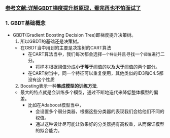 ### [参考文献:详解GBDT梯度提升树原理，看完再也不怕面试了](https://www.cnblogs.com/techflow/p/13445042.html)

### 1. GBDT基础概念
- GBDT(Gradient Boosting Decision Tree)即梯度提升决策树。
  1. 所以GBDT的基础还是决策树。
    - 在GBDT当中用到的主要是决策树的CART算法
      - 在CART算法当中，我们每次都会选择`一个特征`并且寻找一个`阈值`进行二分。
        - 将样本根据阈值分成**小于等于**阈值的以及**大于**阈值的两个部分。
      - 在CART树当中，同一个特征可以重复使用，其他类似的ID3和C4.5都没有这个性质
  2. Boosting表示一种**集成模型的训练方法**.
    - 最大的特点就是会训练多个模型，通过不断地迭代来降低整体模型的偏差。
      - 比如在Adaboost模型当中，
        - 会设置多个弱分类器，根据这些分类器的表现我们会给他们不同的权值。
        - 通过这种设计尽可能让效果好的分类器拥有高权重，从而保证模型的拟合能力。
  

  
